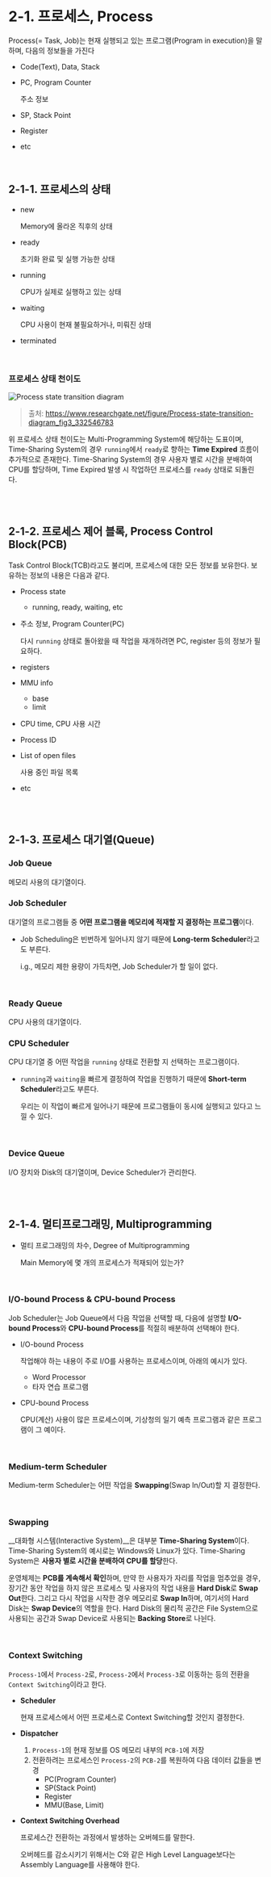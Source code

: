# 2-1. 프로세스, Process

Process(= Task, Job)는 현재 실행되고 있는 프로그램(Program in execution)을 말하며, 다음의 정보들을 가진다

- Code(Text), Data, Stack

- PC, Program Counter

  주소 정보

- SP, Stack Point

- Register

- etc

<br>

## 2-1-1. 프로세스의 상태

- new

  Memory에 올라온 직후의 상태

- ready

  초기화 완료 및 실행 가능한 상태

- running

  CPU가 실제로 실행하고 있는 상태

- waiting

  CPU 사용이 현재 불필요하거나, 미뤄진 상태

- terminated

<br>

### 프로세스 상태 천이도

![Process state transition diagram](assets/Process-state-transition-diagram.png)

> 출처: https://www.researchgate.net/figure/Process-state-transition-diagram_fig3_332546783

위 프로세스 상태 천이도는 Multi-Programming System에 해당하는 도표이며, Time-Sharing System의 경우 `running`에서 `ready`로 향하는 **Time Expired** 흐름이 추가적으로 존재한다. Time-Sharing System의 경우 사용자 별로 시간을 분배하여 CPU를 할당하며, Time Expired 발생 시 작업하던 프로세스를 `ready` 상태로 되돌린다.

<br>

<br>

## 2-1-2. 프로세스 제어 블록, Process Control Block(PCB)

Task Control Block(TCB)라고도 불리며, 프로세스에 대한 모든 정보를 보유한다. 보유하는 정보의 내용은 다음과 같다.

- Process state

  - running, ready, waiting, etc

- 주소 정보, Program Counter(PC)

  다시 `running` 상태로 돌아왔을 때 작업을 재개하려면 PC, register 등의 정보가 필요하다.

- registers

- MMU info

  - base
  - limit

- CPU time, CPU 사용 시간

- Process ID

- List of open files

  사용 중인 파일 목록

- etc

<br>

<br>

## 2-1-3. 프로세스 대기열(Queue)

### Job Queue

메모리 사용의 대기열이다.

### Job Scheduler

대기열의 프로그램들 중 **어떤 프로그램을 메모리에 적재할 지 결정하는 프로그램**이다.

- Job Scheduling은 빈번하게 일어나지 않기 때문에 **Long-term Scheduler**라고도 부른다.

  i.g., 메모리 제한 용량이 가득차면, Job Scheduler가 할 일이 없다.

<br>

### Ready Queue

CPU 사용의 대기열이다.

### CPU Scheduler

CPU 대기열 중 어떤 작업을 `running` 상태로 전환할 지 선택하는 프로그램이다.

- `running`과 `waiting`을 빠르게 결정하여 작업을 진행하기 때문에 **Short-term Scheduler**라고도 부른다.

  우리는 이 작업이 빠르게 일어나기 때문에 프로그램들이 동시에 실행되고 있다고 느낄 수 있다.

<br>

### Device Queue

I/O 장치와 Disk의 대기열이며, Device Scheduler가 관리한다.

<br>

<br>

## 2-1-4. 멀티프로그래밍, Multiprogramming

- 멀티 프로그래밍의 차수, Degree of Multiprogramming

  Main Memory에 몇 개의 프로세스가 적재되어 있는가?

<br>

### I/O-bound Process & CPU-bound Process

Job Scheduler는 Job Queue에서 다음 작업을 선택할 때, 다음에 설명할 **I/O-bound Process**와 **CPU-bound Process**를 적절히 배분하여  선택해야 한다.

- I/O-bound Process

  작업해야 하는 내용이 주로 I/O를 사용하는 프로세스이며, 아래의 예시가 있다.

  - Word Processor
  - 타자 연습 프로그램

- CPU-bound Process

  CPU(계산) 사용이 많은 프로세스이며, 기상청의 일기 예측 프로그램과 같은 프로그램이 그 예이다.

<br>

### Medium-term Scheduler

Medium-term Scheduler는 어떤 작업을 **Swapping**(Swap In/Out)할 지 결정한다.

<br>

### Swapping

__대화형 시스템(Interactive System)__은 대부분 **Time-Sharing System**이다. Time-Sharing System의 예시로는 Windows와 Linux가 있다. Time-Sharing System은 **사용자 별로 시간을 분배하여 CPU를 할당**한다.

운영체제는 **PCB를 계속해서 확인**하며, 만약 한 사용자가 자리를 작업을 멈추었을 경우, 장기간 동안 작업을 하지 않은 프로세스 및 사용자의 작업 내용을 **Hard Disk**로 **Swap Out**한다. 그리고 다시 작업을 시작한 경우 메모리로 **Swap In**하며, 여기서의 Hard Disk는 **Swap Device**의 역할을 한다. Hard Disk의 물리적 공간은 File System으로 사용되는 공간과 Swap Device로 사용되는 **Backing Store**로 나뉜다.

<br>

### Context Switching

`Process-1`에서 `Process-2`로, `Process-2`에서 `Process-3`로 이동하는 등의 전환을 `Context Switching`이라고 한다.

- **Scheduler**

  현재 프로세스에서 어떤 프로세스로 Context Switching할 것인지 결정한다.

- **Dispatcher**

  1. `Process-1`의 현재 정보를 OS 메모리 내부의 `PCB-1`에 저장
  2. 전환하려는 프로세스인 `Process-2`의 `PCB-2`를 복원하여 다음 데이터 값들을 변경
     - PC(Program Counter)
     - SP(Stack Point)
     - Register
     - MMU(Base, Limit)

- **Context Switching Overhead**

  프로세스간 전환하는 과정에서 발생하는 오버헤드를 말한다.

  오버헤드를 감소시키기 위해서는 C와 같은 High Level Language보다는 Assembly Language를 사용해야 한다.


